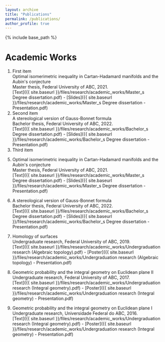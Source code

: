 ```yaml
---
layout: archive
title: "Publications"
permalink: /publications/
author_profile: true
---
```


{% include base_path %}

# Academic Works
<ol style="list-style-type: decimal-reversed;">
  <li>First item</li> Optimal isomerimetric inequality in Cartan-Hadamard manifolds and the Aubin's conjecture<br>
Master thesis, Federal University of ABC, 2021.<br>
[Text]({{ site.baseurl }}/files/research/academic_works/Master_s Degree dissertation.pdf) - [Slides]({{ site.baseurl }}/files/research/academic_works/Master_s Degree dissertation - Presentation.pdf)
  
  <li>Second item</li> A stereological version of Gauss-Bonnet formula<br>
Bachelor thesis, Federal University of ABC, 2022.<br>
[Text]({{ site.baseurl }}/files/research/academic_works/Bachelor_s Degree dissertation.pdf) - [Slides]({{ site.baseurl }}/files/research/academic_works/Bachelor_s Degree dissertation - Presentation.pdf)

  <li>Third item</li>
</ol>

5. Optimal isomerimetric inequality in Cartan-Hadamard manifolds and the Aubin's conjecture<br>
Master thesis, Federal University of ABC, 2021.<br>
[Text]({{ site.baseurl }}/files/research/academic_works/Master_s Degree dissertation.pdf) - [Slides]({{ site.baseurl }}/files/research/academic_works/Master_s Degree dissertation - Presentation.pdf)

4. A stereological version of Gauss-Bonnet formula<br>
Bachelor thesis, Federal University of ABC, 2022.<br>
[Text]({{ site.baseurl }}/files/research/academic_works/Bachelor_s Degree dissertation.pdf) - [Slides]({{ site.baseurl }}/files/research/academic_works/Bachelor_s Degree dissertation - Presentation.pdf)

3. Homology of surfaces<br>
Undergraduate research, Federal University of ABC, 2019.<br>
[Text]({{ site.baseurl }}/files/research/academic_works/Undergraduation research (Algebraic topology).pdf) - [Poster]({{ site.baseurl }}/files/research/academic_works/Undergraduation research (Algebraic topology) - Presentation.pdf)

2. Geometric probability and the integral geometry on Euclidean plane II<br>
Undergraduate research, Federal University of ABC, 2017.<br>
[Text]({{ site.baseurl }}/files/research/academic_works/Undergraduation research (Integral geometry).pdf) - [Poster]({{ site.baseurl }}/files/research/academic_works/Undergraduation research (Integral geometry) - Presentation.pdf)

1. Geometric probability and the integral geometry on Euclidean plane I<br>
Undergraduate research, Universidade Federal do ABC, 2016.<br>
[Text]({{ site.baseurl }}/files/research/academic_works/Undergraduation research (Integral geometry).pdf) - [Poster]({{ site.baseurl }}/files/research/academic_works/Undergraduation research (Integral geometry) - Presentation.pdf) 

